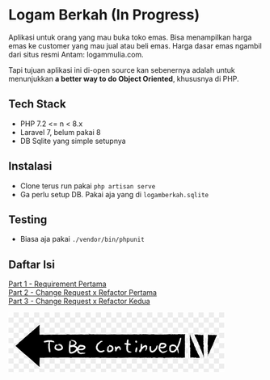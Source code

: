 # Logam Berkah (In Progress)

Aplikasi untuk orang yang mau buka toko emas.
Bisa menampilkan harga emas ke customer yang mau jual atau beli emas.
Harga dasar emas ngambil dari situs resmi Antam: logammulia.com.

Tapi tujuan aplikasi ini di-open source kan sebenernya adalah untuk menunjukkan **a better way to do Object Oriented**, khususnya di PHP.

## Tech Stack

- PHP 7.2 <= n < 8.x
- Laravel 7, belum pakai 8
- DB Sqlite yang simple setupnya

## Instalasi

- Clone terus run pakai `php artisan serve`
- Ga perlu setup DB. Pakai aja yang di `logamberkah.sqlite`

## Testing

- Biasa aja pakai `./vendor/bin/phpunit`

## Daftar Isi

[Part 1 - Requirement Pertama](https://github.com/adhatama/logamberkah/blob/master/PART-1.md)  
[Part 2 - Change Request x Refactor Pertama](https://github.com/adhatama/logamberkah/blob/master/PART-2.md)  
[Part 3 - Change Request x Refactor Kedua](https://github.com/adhatama/logamberkah/blob/master/PART-3.md)  

![tobecon](tobecon.png)
